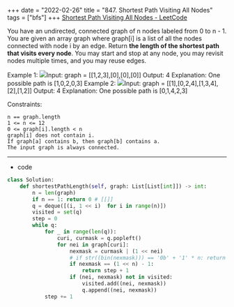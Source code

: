 +++ 
date = "2022-02-26"
title = "847. Shortest Path Visiting All Nodes"
tags = ["bfs"]
+++
[Shortest Path Visiting All Nodes - LeetCode](https://leetcode.com/problems/shortest-path-visiting-all-nodes/)

You have an undirected, connected graph of n nodes labeled from 0 to n - 1. You are given an array graph where graph[i] is a list of all the nodes connected with node i by an edge.
Return __the length of the shortest path that visits every node__. You may start and stop at any node, you may revisit nodes multiple times, and you may reuse edges.
 
Example 1:
![](https://assets.leetcode.com/uploads/2021/05/12/shortest1-graph.jpg)Input: graph = [[1,2,3],[0],[0],[0]] Output: 4 Explanation: One possible path is [1,0,2,0,3] 
Example 2:
![](https://assets.leetcode.com/uploads/2021/05/12/shortest2-graph.jpg)Input: graph = [[1],[0,2,4],[1,3,4],[2],[1,2]] Output: 4 Explanation: One possible path is [0,1,4,2,3] 
 
Constraints:

	n == graph.length
	1 <= n <= 12
	0 <= graph[i].length < n
	graph[i] does not contain i.
	If graph[a] contains b, then graph[b] contains a.
	The input graph is always connected.

---
- code
```py
class Solution:
    def shortestPathLength(self, graph: List[List[int]]) -> int:
        n = len(graph)
        if n == 1: return 0 # [[]]
        q = deque([(i, 1 << i)  for i in range(n)])
        visited = set(q)
        step = 0
        while q:
            for _ in range(len(q)):
                curi, curmask = q.popleft()
                for nei in graph[curi]:
                    nexmask = curmask | (1 << nei)
                    # if str((bin(nexmask))) == '0b' + '1' * n: return step + 1
                    if nexmask == (1 << n) - 1:
                        return step + 1
                    if (nei, nexmask) not in visited:
                        visited.add((nei, nexmask))
                        q.append((nei, nexmask))
            step += 1  
```
